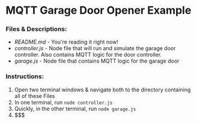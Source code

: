 # MQTT Garage Door Opener Example

### Files & Descriptions:
  * *README.md* - You're reading it right now!
  * *controller.js* - Node file that will run and simulate the garage door controller. Also contains MQTT logic for the door controller.
  * *garage.js* - Node file that contains MQTT logic for the garage door

### Instructions:
  1. Open two terminal windows & navigate both to the directory containing all of these Files
  2. In one terminal, run `node controller.js`
  3. Quickly, in the other terminal, run `node garage.js`
  4. $$$
